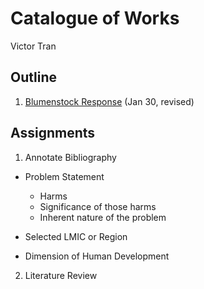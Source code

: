 # Catalogue of Works

Victor Tran

## Outline

1. [Blumenstock Response](https://vtran03.github.io/workshop/Blumenstock) (Jan 30, revised)

## Assignments

1. Annotate Bibliography
  - Problem Statement
    - Harms
    - Significance of those harms
    - Inherent nature of the problem
  - Selected LMIC or Region
  
  
  - Dimension of Human Development
  
  
 2. Literature Review
